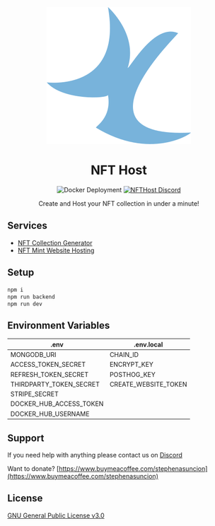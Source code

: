 <p align="center">
    <a href='https://www.nfthost.app/' rel='nofollow'>
        <img src='./public/assets/logo.svg' alt='NFTHost Logo'/>
    </a>
</p>

<h1 align="center">NFT Host</h1>

<p align="center">
    <img src='https://github.com/stephenasuncionDEV/nfthost/actions/workflows/docker-deployment.yml/badge.svg' alt='Docker Deployment'>
    <a href="https://discord.gg/BMZZXZMnmv" rel="nofollow">
        <img src='https://img.shields.io/discord/925910496354381854.svg?color=7289da&label=discord&logo=discord&style=flat' alt='NFTHost Discord' />
    </a>
</p>

<p align="center">
    Create and Host your NFT collection in under a minute!
</p>

## Services

<ul>
    <li><a href='https://www.nfthost.app/dashboard/generator' rel="nofollow">NFT Collection Generator</a></li>
    <li><a href='https://www.nfthost.app/dashboard/website' rel="nofollow">NFT Mint Website Hosting</a></li>
</ul>

## Setup

```
npm i 
npm run backend
npm run dev
```

## Environment Variables

| .env                      | .env.local             |
| ------------------------- | ---------------------- |
| MONGODB_URI               | CHAIN_ID               |
| ACCESS_TOKEN_SECRET       | ENCRYPT_KEY            |
| REFRESH_TOKEN_SECRET      | POSTHOG_KEY            |
| THIRDPARTY_TOKEN_SECRET   | CREATE_WEBSITE_TOKEN   |
| STRIPE_SECRET             |                        |
| DOCKER_HUB_ACCESS_TOKEN   |                        |
| DOCKER_HUB_USERNAME       |                        |

## Support

If you need help with anything please contact us on [Discord](https://discord.gg/BMZZXZMnmv)

Want to donate? [https://www.buymeacoffee.com/stephenasuncion](https://www.buymeacoffee.com/stephenasuncion)

## License

[GNU General Public License v3.0](https://www.gnu.org/licenses/gpl-3.0.en.html)